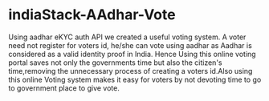 # indiaStack-AAdhar-Vote 
Using aadhar eKYC auth API we created a useful voting system. A voter need not register for voters id, he/she can vote using aadhar as Aadhar is considered as a valid identity proof in India. Hence Using this online voting portal saves not only the governments time but also the citizen's time,removing the unnecessary process of creating a voters id.Also using this online Voting system makes it easy for voters by not devoting time to go to government place to give vote.
